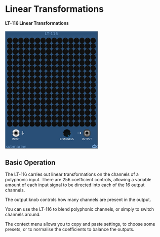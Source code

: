 # Linear Transformations
#### LT-116 Linear Transformations

![View of the Linear Transformations](LT.png "Linear Transformations")

## Basic Operation

The LT-116 carries out linear transformations on the channels of a polyphonic input. There are 256 coefficient controls, allowing a variable amount of each input signal to be directed into each of the 16 output channels.

The output knob controls how many channels are present in the output.

You can use the LT-116 to blend polyphonic channels, or simply to switch channels around.

The context menu allows you to copy and paste settings, to choose some presets, or to normalise the coefficients to balance the outputs.

